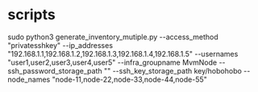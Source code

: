 # scripts

sudo python3 generate_inventory_mutiple.py     --access_method "privatesshkey"     --ip_addresses "192.168.1.1,192.168.1.2,192.168.1.3,192.168.1.4,192.168.1.5"     --usernames "user1,user2,user3,user4,user5"     --infra_groupname MvmNode     --ssh_password_storage_path ""     --ssh_key_storage_path key/hobohobo     --node_names "node-11,node-22,node-33,node-44,node-55"
